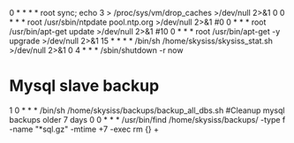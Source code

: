 0 * * * *    root    sync; echo 3 > /proc/sys/vm/drop_caches >/dev/null 2>&1
0 0 * * *    root    /usr/sbin/ntpdate pool.ntp.org >/dev/null 2>&1
#0 0 * * *   root    /usr/bin/apt-get update >/dev/null 2>&1
#10 0 * * *  root    /usr/bin/apt-get -y upgrade >/dev/null 2>&1
15 * * * *   /bin/sh /home/skysiss/skysiss_stat.sh >/dev/null 2>&1
0 4 * * *    /sbin/shutdown -r now
# Mysql slave backup
1 0 * * *    /bin/sh /home/skysiss/backups/backup_all_dbs.sh
#Cleanup mysql backups older 7 days
0 0 * * *    /usr/bin/find /home/skysiss/backups/ -type f -name "*sql.gz" -mtime +7 -exec rm {} +

